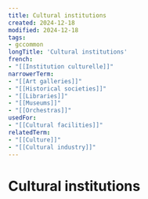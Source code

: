 ```yaml
---
title: Cultural institutions
created: 2024-12-18
modified: 2024-12-18
tags:
- gccommon
longTitle: 'Cultural institutions'
french:
- "[[Institution culturelle]]"
narrowerTerm:
- "[[Art galleries]]"
- "[[Historical societies]]"
- "[[Libraries]]"
- "[[Museums]]"
- "[[Orchestras]]"
usedFor:
- "[[Cultural facilities]]"
relatedTerm:
- "[[Culture]]"
- "[[Cultural industry]]"
---
```

# Cultural institutions
